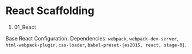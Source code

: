 # React Scaffolding

1. 01_React

Base React Configuration. Dependencies: `webpack`, `webpack-dev-server`, `html-webpack-plugin`, `css-loader`, `babel-preset-{es2015, react, stage-0}`.
 